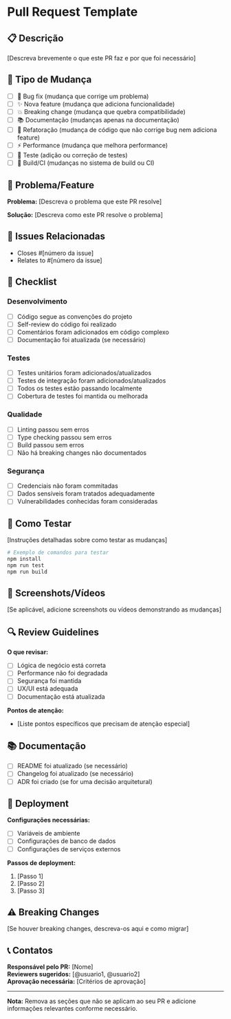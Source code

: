 # Pull Request Template

## 📋 Descrição

[Descreva brevemente o que este PR faz e por que foi necessário]

## 🔄 Tipo de Mudança

- [ ] 🐛 Bug fix (mudança que corrige um problema)
- [ ] ✨ Nova feature (mudança que adiciona funcionalidade)
- [ ] 💥 Breaking change (mudança que quebra compatibilidade)
- [ ] 📚 Documentação (mudanças apenas na documentação)
- [ ] 🔧 Refatoração (mudança de código que não corrige bug nem adiciona feature)
- [ ] ⚡ Performance (mudança que melhora performance)
- [ ] 🧪 Teste (adição ou correção de testes)
- [ ] 🔨 Build/CI (mudanças no sistema de build ou CI)

## 🎯 Problema/Feature

**Problema:**
[Descreva o problema que este PR resolve]

**Solução:**
[Descreva como este PR resolve o problema]

## 🔗 Issues Relacionadas

- Closes #[número da issue]
- Relates to #[número da issue]

## 📝 Checklist

### Desenvolvimento

- [ ] Código segue as convenções do projeto
- [ ] Self-review do código foi realizado
- [ ] Comentários foram adicionados em código complexo
- [ ] Documentação foi atualizada (se necessário)

### Testes

- [ ] Testes unitários foram adicionados/atualizados
- [ ] Testes de integração foram adicionados/atualizados
- [ ] Todos os testes estão passando localmente
- [ ] Cobertura de testes foi mantida ou melhorada

### Qualidade

- [ ] Linting passou sem erros
- [ ] Type checking passou sem erros
- [ ] Build passou sem erros
- [ ] Não há breaking changes não documentados

### Segurança

- [ ] Credenciais não foram commitadas
- [ ] Dados sensíveis foram tratados adequadamente
- [ ] Vulnerabilidades conhecidas foram consideradas

## 🚀 Como Testar

[Instruções detalhadas sobre como testar as mudanças]

```bash
# Exemplo de comandos para testar
npm install
npm run test
npm run build
```

## 📸 Screenshots/Vídeos

[Se aplicável, adicione screenshots ou vídeos demonstrando as mudanças]

## 🔍 Review Guidelines

**O que revisar:**

- [ ] Lógica de negócio está correta
- [ ] Performance não foi degradada
- [ ] Segurança foi mantida
- [ ] UX/UI está adequada
- [ ] Documentação está atualizada

**Pontos de atenção:**

- [Liste pontos específicos que precisam de atenção especial]

## 📚 Documentação

- [ ] README foi atualizado (se necessário)
- [ ] Changelog foi atualizado (se necessário)
- [ ] ADR foi criado (se for uma decisão arquitetural)

## 🔄 Deployment

**Configurações necessárias:**

- [ ] Variáveis de ambiente
- [ ] Configurações de banco de dados
- [ ] Configurações de serviços externos

**Passos de deployment:**

1. [Passo 1]
2. [Passo 2]
3. [Passo 3]

## ⚠️ Breaking Changes

[Se houver breaking changes, descreva-os aqui e como migrar]

## 📞 Contatos

**Responsável pelo PR:** [Nome]  
**Reviewers sugeridos:** [@usuario1, @usuario2]  
**Aprovação necessária:** [Critérios de aprovação]

---

**Nota:** Remova as seções que não se aplicam ao seu PR e adicione informações relevantes conforme necessário.
